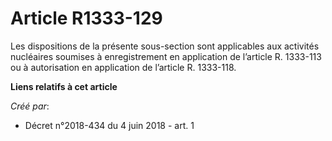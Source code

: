 # Article R1333-129

Les dispositions de la présente sous-section sont applicables aux activités nucléaires soumises à enregistrement en
application de l’article R. 1333-113 ou à autorisation en application de l’article R. 1333-118.

**Liens relatifs à cet article**

_Créé par_:

  - Décret n°2018-434 du 4 juin 2018 - art. 1
